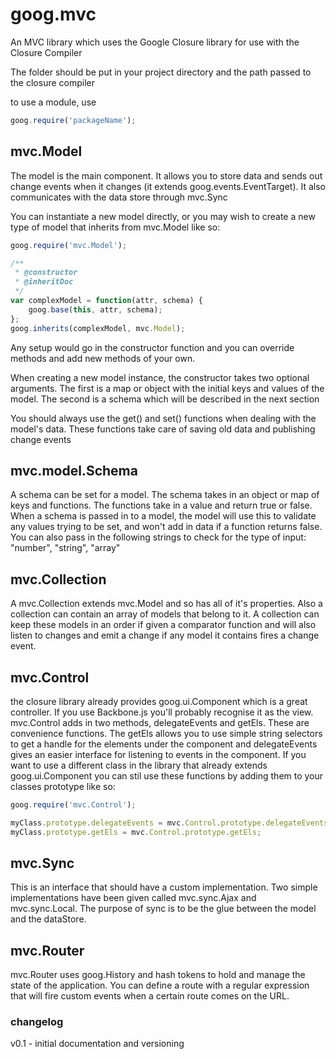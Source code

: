 # goog.mvc #

An MVC library which uses the Google Closure library for use with the Closure Compiler

The folder should be put in your project directory and the path passed to the closure compiler

to use a module, use

```javascript
goog.require('packageName');
```

## mvc.Model ##

The model is the main component. It allows you to store data and sends out change events when it changes (it extends goog.events.EventTarget). It also communicates with the data store through mvc.Sync

You can instantiate a new model directly, or you may wish to create a new type of model that inherits from mvc.Model like so:

```javascript
goog.require('mvc.Model');

/**
 * @constructor
 * @inheritDoc
 */
var complexModel = function(attr, schema) {
    goog.base(this, attr, schema);
};
goog.inherits(complexModel, mvc.Model);
```

Any setup would go in the constructor function and you can override methods and add new methods of your own.

When creating a new model instance, the constructor takes two optional arguments. The first is a map or object with the initial keys and values of the model. The second is a schema which will be described in the next section

You should always use the get() and set() functions when dealing with the model's data. These functions take care of saving old data and publishing change events

## mvc.model.Schema ##

A schema can be set for a model. The schema takes in an object or map of keys and functions. The functions take in a value and return true or false. When a schema is passed in to a model, the model will use this to validate any values trying to be set, and won't add in data if a function returns false. You can also pass in the following strings to check for the type of input: "number", "string", "array"

## mvc.Collection ##

A mvc.Collection extends mvc.Model and so has all of it's properties. Also a collection can contain an array of models that belong to it. A collection can keep these models in an order if given a comparator function and will also listen to changes and emit a change if any model it contains fires a change event.

## mvc.Control ##

the closure library already provides goog.ui.Component which is a great controller. If you use Backbone.js you'll probably recognise it as the view. mvc.Control adds in two methods, delegateEvents and getEls. These are convenience functions. The getEls allows you to use simple string selectors to get a handle for the elements under the component and delegateEvents gives an easier interface for listening to events in the component. If you want to use a different class in the library that already extends goog.ui.Component you can stil use these functions by adding them to your classes prototype like so:

```javascript
goog.require('mvc.Control');

myClass.prototype.delegateEvents = mvc.Control.prototype.delegateEvents;
myClass.prototype.getEls = mvc.Control.prototype.getEls;
```

## mvc.Sync ##

This is an interface that should have a custom implementation. Two simple implementations have been given called mvc.sync.Ajax and mvc.sync.Local. The purpose of sync is to be the glue between the model and the dataStore.

## mvc.Router ##

mvc.Router uses goog.History and hash tokens to hold and manage the state of the application. You can define a route with a regular expression that will fire custom events when a certain route comes on the URL.

### changelog ###

v0.1 - initial documentation and versioning